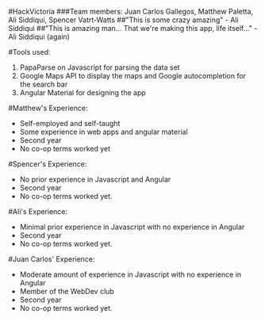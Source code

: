 #HackVictoria
###Team members: Juan Carlos Gallegos, Matthew Paletta, Ali Siddiqui, Spencer Vatrt-Watts
##"This is some crazy amazing" - Ali Siddiqui
##"This is amazing man... That we're making this app, life itself..." - Ali Siddiqui (again)

#Tools used: 
1. PapaParse on Javascript for parsing the data set
2. Google Maps API to display the maps and Google autocompletion for the search bar
3. Angular Material for designing the app

#Matthew's Experience:
- Self-employed and self-taught 
- Some experience in web apps and angular material
- Second year
- No co-op terms worked yet

#Spencer's Experience:
- No prior experience in Javascript and Angular
- Second year 
- No co-op terms worked yet.

#Ali's Experience:
- Minimal prior experience in Javascript with no experience in Angular
- Second year 
- No co-op terms worked yet.

#Juan Carlos' Experience:
- Moderate amount of experience in Javascript with no experience in Angular
- Member of the WebDev club
- Second year 
- No co-op terms worked yet.
